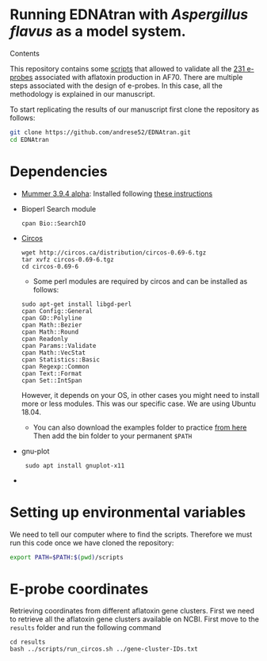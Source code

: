 Running EDNAtran with *Aspergillus flavus* as a model system.
===
Contents


This repository contains some [scripts](/scripts) that allowed to validate all the [231 e-probes](http://www.mi-finder.com/login) associated with aflatoxin production in AF70.
There are multiple steps associated with the design of e-probes. In this case, all the methodology is explained in our manuscript.

To start replicating the results of our manuscript first clone the repository as follows:

```bash
git clone https://github.com/andrese52/EDNAtran.git
cd EDNAtran
```
# Dependencies
- [Mummer 3.9.4 alpha](https://github.com/mummer4/mummer/releases/tag/v3.9.4alpha): Installed following [these instructions](https://github.com/mummer4/mummer/blob/master/INSTALL.md)
- Bioperl Search module
    ```bash=1
    cpan Bio::SearchIO
    ```
- [Circos](http://circos.ca/software/installation/)
    ```bash=1
    wget http://circos.ca/distribution/circos-0.69-6.tgz
    tar xvfz circos-0.69-6.tgz
    cd circos-0.69-6
    ```
    - Some perl modules are required by circos and can be installed as follows:

    ```bash=1
    sudo apt-get install libgd-perl
    cpan Config::General
    cpan GD::Polyline
    cpan Math::Bezier
    cpan Math::Round
    cpan Readonly
    cpan Params::Validate
    cpan Math::VecStat
    cpan Statistics::Basic
    cpan Regexp::Common
    cpan Text::Format
    cpan Set::IntSpan
    ```
   However, it depends on your OS, in other cases you might need to install more or less modules. This was our specific case. We are using Ubuntu 18.04.
    - You can also download the examples folder to practice [from here](http://circos.ca/distribution/circos-course-2017.tgz)
    Then add the bin folder to your permanent `$PATH`
- gnu-plot
    ```bash=
     sudo apt install gnuplot-x11
    ```
-

# Setting up environmental variables
We need to tell our computer where to find the scripts. Therefore we must run this code once we have cloned the repository:

```bash
export PATH=$PATH:$(pwd)/scripts
```
# E-probe coordinates
Retrieving coordinates from different aflatoxin gene clusters. First we need to retrieve all the aflatoxin gene clusters available on NCBI.
First move to the `results` folder and run the following command

```bash=
cd results
bash ../scripts/run_circos.sh ../gene-cluster-IDs.txt
```
